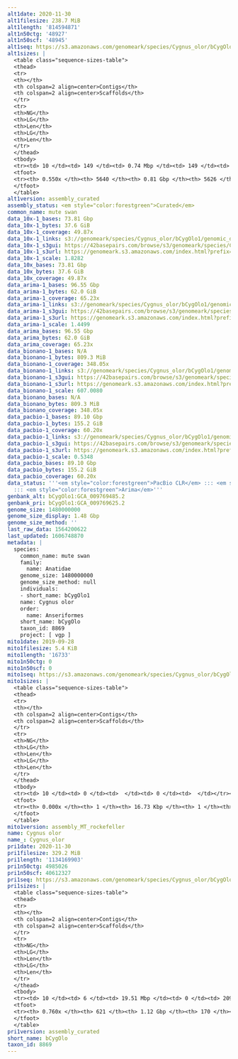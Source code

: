 ```yaml
---
alt1date: 2020-11-30
alt1filesize: 238.7 MiB
alt1length: '814594871'
alt1n50ctg: '48927'
alt1n50scf: '48945'
alt1seq: https://s3.amazonaws.com/genomeark/species/Cygnus_olor/bCygOlo1/assembly_curated/bCygOlo1.alt.cur.20201130.fasta.gz
alt1sizes: |
  <table class="sequence-sizes-table">
  <thead>
  <tr>
  <th></th>
  <th colspan=2 align=center>Contigs</th>
  <th colspan=2 align=center>Scaffolds</th>
  </tr>
  <tr>
  <th>NG</th>
  <th>LG</th>
  <th>Len</th>
  <th>LG</th>
  <th>Len</th>
  </tr>
  </thead>
  <tbody>
  <tr><td> 10 </td><td> 149 </td><td> 0.74 Mbp </td><td> 149 </td><td> 0.74 Mbp </td></tr><tr><td> 20 </td><td> 408 </td><td> 461.45 Kbp </td><td> 408 </td><td> 461.45 Kbp </td></tr><tr><td> 30 </td><td> 811 </td><td> 293.21 Kbp </td><td> 811 </td><td> 293.21 Kbp </td></tr><tr><td> 40 </td><td> 1468 </td><td> 165.22 Kbp </td><td> 1468 </td><td> 165.59 Kbp </td></tr><tr style="background-color:#cccccc;"><td> 50 </td><td> 3123 </td><td> 48.93 Kbp </td><td> 3122 </td><td> 48.95 Kbp </td></tr><tr><td> 60 </td><td> 0 </td><td>  </td><td> 0 </td><td>  </td></tr><tr><td> 70 </td><td> 0 </td><td>  </td><td> 0 </td><td>  </td></tr><tr><td> 80 </td><td> 0 </td><td>  </td><td> 0 </td><td>  </td></tr><tr><td> 90 </td><td> 0 </td><td>  </td><td> 0 </td><td>  </td></tr><tr><td> 100 </td><td> 0 </td><td>  </td><td> 0 </td><td>  </td></tr></tbody>
  <tfoot>
  <tr><th> 0.550x </th><th> 5640 </th><th> 0.81 Gbp </th><th> 5626 </th><th> 0.81 Gbp </th></tr>
  </tfoot>
  </table>
alt1version: assembly_curated
assembly_status: <em style="color:forestgreen">Curated</em>
common_name: mute swan
data_10x-1_bases: 73.81 Gbp
data_10x-1_bytes: 37.6 GiB
data_10x-1_coverage: 49.87x
data_10x-1_links: s3://genomeark/species/Cygnus_olor/bCygOlo1/genomic_data/10x/<br>
data_10x-1_s3gui: https://42basepairs.com/browse/s3/genomeark/species/Cygnus_olor/bCygOlo1/genomic_data/10x/
data_10x-1_s3url: https://genomeark.s3.amazonaws.com/index.html?prefix=species/Cygnus_olor/bCygOlo1/genomic_data/10x/
data_10x-1_scale: 1.8282
data_10x_bases: 73.81 Gbp
data_10x_bytes: 37.6 GiB
data_10x_coverage: 49.87x
data_arima-1_bases: 96.55 Gbp
data_arima-1_bytes: 62.0 GiB
data_arima-1_coverage: 65.23x
data_arima-1_links: s3://genomeark/species/Cygnus_olor/bCygOlo1/genomic_data/arima/<br>
data_arima-1_s3gui: https://42basepairs.com/browse/s3/genomeark/species/Cygnus_olor/bCygOlo1/genomic_data/arima/
data_arima-1_s3url: https://genomeark.s3.amazonaws.com/index.html?prefix=species/Cygnus_olor/bCygOlo1/genomic_data/arima/
data_arima-1_scale: 1.4499
data_arima_bases: 96.55 Gbp
data_arima_bytes: 62.0 GiB
data_arima_coverage: 65.23x
data_bionano-1_bases: N/A
data_bionano-1_bytes: 809.3 MiB
data_bionano-1_coverage: 348.05x
data_bionano-1_links: s3://genomeark/species/Cygnus_olor/bCygOlo1/genomic_data/bionano/<br>
data_bionano-1_s3gui: https://42basepairs.com/browse/s3/genomeark/species/Cygnus_olor/bCygOlo1/genomic_data/bionano/
data_bionano-1_s3url: https://genomeark.s3.amazonaws.com/index.html?prefix=species/Cygnus_olor/bCygOlo1/genomic_data/bionano/
data_bionano-1_scale: 607.0080
data_bionano_bases: N/A
data_bionano_bytes: 809.3 MiB
data_bionano_coverage: 348.05x
data_pacbio-1_bases: 89.10 Gbp
data_pacbio-1_bytes: 155.2 GiB
data_pacbio-1_coverage: 60.20x
data_pacbio-1_links: s3://genomeark/species/Cygnus_olor/bCygOlo1/genomic_data/pacbio/<br>
data_pacbio-1_s3gui: https://42basepairs.com/browse/s3/genomeark/species/Cygnus_olor/bCygOlo1/genomic_data/pacbio/
data_pacbio-1_s3url: https://genomeark.s3.amazonaws.com/index.html?prefix=species/Cygnus_olor/bCygOlo1/genomic_data/pacbio/
data_pacbio-1_scale: 0.5348
data_pacbio_bases: 89.10 Gbp
data_pacbio_bytes: 155.2 GiB
data_pacbio_coverage: 60.20x
data_status: '''<em style="color:forestgreen">PacBio CLR</em> ::: <em style="color:forestgreen">10x</em>
  ::: <em style="color:forestgreen">Arima</em>'''
genbank_alt: bCygOlo1:GCA_009769485.2
genbank_pri: bCygOlo1:GCA_009769625.2
genome_size: 1480000000
genome_size_display: 1.48 Gbp
genome_size_method: ''
last_raw_data: 1564200622
last_updated: 1606748870
metadata: |
  species:
    common_name: mute swan
    family:
      name: Anatidae
    genome_size: 1480000000
    genome_size_method: null
    individuals:
    - short_name: bCygOlo1
    name: Cygnus olor
    order:
      name: Anseriformes
    short_name: bCygOlo
    taxon_id: 8869
    project: [ vgp ]
mito1date: 2019-09-28
mito1filesize: 5.4 KiB
mito1length: '16733'
mito1n50ctg: 0
mito1n50scf: 0
mito1seq: https://s3.amazonaws.com/genomeark/species/Cygnus_olor/bCygOlo1/assembly_MT_rockefeller/bCygOlo1.MT.20190928.fasta.gz
mito1sizes: |
  <table class="sequence-sizes-table">
  <thead>
  <tr>
  <th></th>
  <th colspan=2 align=center>Contigs</th>
  <th colspan=2 align=center>Scaffolds</th>
  </tr>
  <tr>
  <th>NG</th>
  <th>LG</th>
  <th>Len</th>
  <th>LG</th>
  <th>Len</th>
  </tr>
  </thead>
  <tbody>
  <tr><td> 10 </td><td> 0 </td><td>  </td><td> 0 </td><td>  </td></tr><tr><td> 20 </td><td> 0 </td><td>  </td><td> 0 </td><td>  </td></tr><tr><td> 30 </td><td> 0 </td><td>  </td><td> 0 </td><td>  </td></tr><tr><td> 40 </td><td> 0 </td><td>  </td><td> 0 </td><td>  </td></tr><tr style="background-color:#cccccc;"><td> 50 </td><td> 0 </td><td style="background-color:#ff8888;">  </td><td> 0 </td><td style="background-color:#ff8888;">  </td></tr><tr><td> 60 </td><td> 0 </td><td>  </td><td> 0 </td><td>  </td></tr><tr><td> 70 </td><td> 0 </td><td>  </td><td> 0 </td><td>  </td></tr><tr><td> 80 </td><td> 0 </td><td>  </td><td> 0 </td><td>  </td></tr><tr><td> 90 </td><td> 0 </td><td>  </td><td> 0 </td><td>  </td></tr><tr><td> 100 </td><td> 0 </td><td>  </td><td> 0 </td><td>  </td></tr></tbody>
  <tfoot>
  <tr><th> 0.000x </th><th> 1 </th><th> 16.73 Kbp </th><th> 1 </th><th> 16.73 Kbp </th></tr>
  </tfoot>
  </table>
mito1version: assembly_MT_rockefeller
name: Cygnus olor
name_: Cygnus_olor
pri1date: 2020-11-30
pri1filesize: 329.2 MiB
pri1length: '1134169903'
pri1n50ctg: 4985026
pri1n50scf: 40612327
pri1seq: https://s3.amazonaws.com/genomeark/species/Cygnus_olor/bCygOlo1/assembly_curated/bCygOlo1.pri.cur.20201130.fasta.gz
pri1sizes: |
  <table class="sequence-sizes-table">
  <thead>
  <tr>
  <th></th>
  <th colspan=2 align=center>Contigs</th>
  <th colspan=2 align=center>Scaffolds</th>
  </tr>
  <tr>
  <th>NG</th>
  <th>LG</th>
  <th>Len</th>
  <th>LG</th>
  <th>Len</th>
  </tr>
  </thead>
  <tbody>
  <tr><td> 10 </td><td> 6 </td><td> 19.51 Mbp </td><td> 0 </td><td> 209.52 Mbp </td></tr><tr><td> 20 </td><td> 15 </td><td> 14.59 Mbp </td><td> 1 </td><td> 160.82 Mbp </td></tr><tr><td> 30 </td><td> 26 </td><td> 11.46 Mbp </td><td> 2 </td><td> 121.08 Mbp </td></tr><tr><td> 40 </td><td> 41 </td><td> 7.74 Mbp </td><td> 4 </td><td> 77.82 Mbp </td></tr><tr style="background-color:#cccccc;"><td> 50 </td><td> 65 </td><td style="background-color:#88ff88;"> 4.99 Mbp </td><td> 6 </td><td style="background-color:#88ff88;"> 40.61 Mbp </td></tr><tr><td> 60 </td><td> 104 </td><td> 2.98 Mbp </td><td> 11 </td><td> 22.22 Mbp </td></tr><tr><td> 70 </td><td> 190 </td><td> 0.93 Mbp </td><td> 19 </td><td> 12.20 Mbp </td></tr><tr><td> 80 </td><td> 0 </td><td>  </td><td> 0 </td><td>  </td></tr><tr><td> 90 </td><td> 0 </td><td>  </td><td> 0 </td><td>  </td></tr><tr><td> 100 </td><td> 0 </td><td>  </td><td> 0 </td><td>  </td></tr></tbody>
  <tfoot>
  <tr><th> 0.760x </th><th> 621 </th><th> 1.12 Gbp </th><th> 170 </th><th> 1.13 Gbp </th></tr>
  </tfoot>
  </table>
pri1version: assembly_curated
short_name: bCygOlo
taxon_id: 8869
---
```

